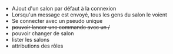 * AJout d'un salon par défaut à la connexion
* Lorsqu'un message est envoyé, tous les gens du salon le voient
* Se connecter avec un pseudo unique
* ~~pouvoir lancer une commande avec un /~~
* pouvoir changer de salon
* lister les salons
* attributions des rôles